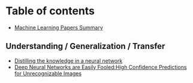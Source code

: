 # Table of contents

* [Machine Learning Papers Summary](README.md)

## Understanding / Generalization / Transfer

* [Distilling the knowledge in a neural network](understanding-generalization-transfer/distilling-the-knowledge-in-a-neural-network.md)
* [Deep Neural Networks are Easily Fooled:High Confidence Predictions for Unrecognizable Images](deep-neural-networks-are-easily-fooled-high-confidence-predictions-for-unrecognizable-images.md)

